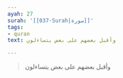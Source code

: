 ```yaml
---
ayah: 27
surah: '[[037-Surah|سورة]]'
tags:
- quran
text: وأقبل بعضهم على بعض يتساءلون

---
```

> وأقبل بعضهم على بعض يتساءلون
